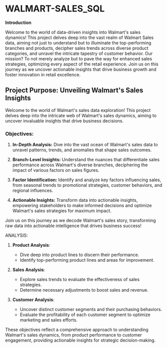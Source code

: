 # WALMART-SALES_SQL
**Introduction**

Welcome to the world of data-driven insights into Walmart's sales dynamics! This project delves deep into the vast realm of Walmart Sales data, aiming not just to understand but to illuminate the top-performing branches and products, decipher sales trends across diverse product categories, and unravel the intricate tapestry of customer behavior. Our mission? To not merely analyze but to pave the way for enhanced sales strategies, optimizing every aspect of the retail experience. Join us on this journey as we uncover actionable insights that drive business growth and foster innovation in retail excellence.



## Project Purpose: Unveiling Walmart's Sales Insights

Welcome to the world of Walmart's sales data exploration! This project delves deep into the intricate web of Walmart's sales dynamics, aiming to uncover invaluable insights that drive business decisions.

### Objectives:

1. **In-Depth Analysis:** Dive into the vast ocean of Walmart's sales data to unravel patterns, trends, and anomalies that shape sales outcomes.

2. **Branch-Level Insights:** Understand the nuances that differentiate sales performance across Walmart's diverse branches, deciphering the impact of various factors on sales figures.

3. **Factor Identification:** Identify and analyze key factors influencing sales, from seasonal trends to promotional strategies, customer behaviors, and regional influences.

4. **Actionable Insights:** Transform data into actionable insights, empowering stakeholders to make informed decisions and optimize Walmart's sales strategies for maximum impact.

Join us on this journey as we decode Walmart's sales story, transforming raw data into actionable intelligence that drives business success!

ANALYSIS:
1. **Product Analysis**:
   - Dive deep into product lines to discern their performance.
   - Identify top-performing product lines and areas for improvement.

2. **Sales Analysis**:
   - Explore sales trends to evaluate the effectiveness of sales strategies.
   - Determine necessary adjustments to boost sales and revenue.

3. **Customer Analysis**:
   - Uncover distinct customer segments and their purchasing behaviors.
   - Evaluate the profitability of each customer segment to optimize marketing and sales efforts.

These objectives reflect a comprehensive approach to understanding Walmart's sales dynamics, from product performance to customer engagement, providing actionable insights for strategic decision-making.

